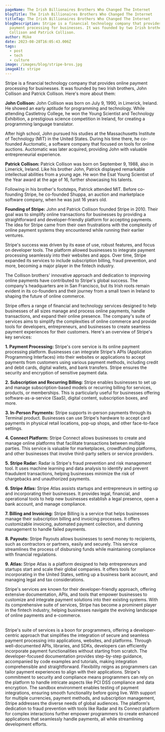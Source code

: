 ```yaml
---
pageName: The Irish Billionaires Brothers Who Changed The Internet
blogTitle: The Irish Billionaires Brothers Who Changed The Internet
titleTag: The Irish Billionaires Brothers Who Changed The Internet
blogDescription: Stripe is a financial technology company that provides online
  payment processing for businesses. It was founded by two Irish brothers, John
  Collison and Patrick Collison.
author: Mike
date: 2023-08-28T16:05:43.006Z
tags:
  - post
  - tech
  - culture
image: /images/blog/stripe-bros.jpg
imageAlt: stripe
---
```

<!--StartFragment-->

Stripe is a financial technology company that provides online payment processing for businesses. It was founded by two Irish brothers, John Collison and Patrick Collison. Here's more about them:

**John Collison:** John Collison was born on July 9, 1990, in Limerick, Ireland. He showed an early aptitude for programming and technology. While attending Castletroy College, he won the Young Scientist and Technology Exhibition, a prestigious science competition in Ireland, for creating a programming language translator.

After high school, John pursued his studies at the Massachusetts Institute of Technology (MIT) in the United States. During his time there, he co-founded Auctomatic, a software company that focused on tools for online auctions. Auctomatic was later acquired, providing John with valuable entrepreneurial experience.

**Patrick Collison:** Patrick Collison was born on September 9, 1988, also in Limerick, Ireland. Like his brother John, Patrick displayed remarkable intellectual abilities from a young age. He won the Esat Young Scientist of the Year award at the age of 16, further showcasing his talents.

Following in his brother's footsteps, Patrick attended MIT. Before co-founding Stripe, he co-founded Shuppa, an auction and marketplace software company, when he was just 16 years old.

**Founding of Stripe:** John and Patrick Collison founded Stripe in 2010. Their goal was to simplify online transactions for businesses by providing a straightforward and developer-friendly platform for accepting payments. The idea for Stripe came from their own frustrations with the complexity of online payment systems they encountered while running their earlier ventures.

Stripe's success was driven by its ease of use, robust features, and focus on developer tools. The platform allowed businesses to integrate payment processing seamlessly into their websites and apps. Over time, Stripe expanded its services to include subscription billing, fraud prevention, and more, becoming a major player in the fintech industry.

The Collison brothers' innovative approach and dedication to improving online payments have contributed to Stripe's global success. The company's headquarters are in San Francisco, but its Irish roots remain evident in its co-founders and their journey from a small town in Ireland to shaping the future of online commerce.

<!--EndFragment-->

<!--StartFragment-->

Stripe offers a range of financial and technology services designed to help businesses of all sizes manage and process online payments, handle transactions, and expand their online presence. The company's suite of services aims to simplify the complexities of online commerce and provide tools for developers, entrepreneurs, and businesses to create seamless payment experiences for their customers. Here's an overview of Stripe's key services:

**1. Payment Processing:** Stripe's core service is its online payment processing platform. Businesses can integrate Stripe's APIs (Application Programming Interfaces) into their websites or applications to accept payments from customers using various payment methods, including credit and debit cards, digital wallets, and bank transfers. Stripe ensures the security and encryption of sensitive payment data.

**2. Subscription and Recurring Billing:** Stripe enables businesses to set up and manage subscription-based models or recurring billing for services, products, or memberships. This is particularly useful for businesses offering software-as-a-service (SaaS), digital content, subscription boxes, and more.

**3. In-Person Payments:** Stripe supports in-person payments through its Terminal product. Businesses can use Stripe's hardware to accept card payments in physical retail locations, pop-up shops, and other face-to-face settings.

**4. Connect Platform:** Stripe Connect allows businesses to create and manage online platforms that facilitate transactions between multiple parties. This service is valuable for marketplaces, crowdfunding platforms, and other businesses that involve third-party sellers or service providers.

**5. Stripe Radar:** Radar is Stripe's fraud prevention and risk management tool. It uses machine learning and data analysis to identify and prevent fraudulent transactions, helping businesses minimize the risk of chargebacks and unauthorized payments.

**6. Stripe Atlas:** Stripe Atlas assists startups and entrepreneurs in setting up and incorporating their businesses. It provides legal, financial, and operational tools to help new businesses establish a legal presence, open a bank account, and manage compliance.

**7. Billing and Invoicing:** Stripe Billing is a service that helps businesses manage their subscription billing and invoicing processes. It offers customizable invoicing, automated payment collection, and dunning management to handle failed payments.

**8. Payouts:** Stripe Payouts allows businesses to send money to recipients, such as contractors or partners, easily and securely. This service streamlines the process of disbursing funds while maintaining compliance with financial regulations.

**9. Atlas:** Stripe Atlas is a platform designed to help entrepreneurs and startups start and scale their global companies. It offers tools for incorporating in the United States, setting up a business bank account, and managing legal and tax considerations.

Stripe's services are known for their developer-friendly approach, offering extensive documentation, APIs, and tools that empower businesses to customize and integrate payment solutions into their existing systems. With its comprehensive suite of services, Stripe has become a prominent player in the fintech industry, helping businesses navigate the evolving landscape of online payments and e-commerce.

<!--EndFragment-->

<!--StartFragment-->

\
Stripe's suite of services is a boon for programmers, offering a developer-centric approach that simplifies the integration of secure and seamless payment processing into applications, websites, and platforms. Through well-documented APIs, libraries, and SDKs, developers can efficiently incorporate payment functionalities without starting from scratch. The developer-focused documentation provides step-by-step guidance, accompanied by code examples and tutorials, making integration comprehensible and straightforward. Flexibility reigns as programmers can tailor payment experiences to align with their applications. Stripe's commitment to security and compliance means programmers can rely on the platform to handle intricate aspects like PCI DSS compliance and data encryption. The sandbox environment enables testing of payment integrations, ensuring smooth functionality before going live. With support for multiple currencies, payment methods, and subscription management, Stripe addresses the diverse needs of global audiences. The platform's dedication to fraud prevention with tools like Radar and its Connect platform for complex interactions further empower programmers to create enhanced applications that seamlessly handle payments, all while streamlining development efforts.

<!--EndFragment-->